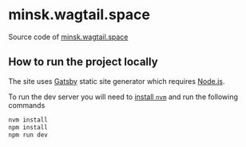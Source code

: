 # minsk.wagtail.space

Source code of [minsk.wagtail.space](http://minsk.wagtail.space)

## How to run the project locally

The site uses [Gatsby](https://www.gatsbyjs.org/) static site generator
which requires [Node.js](https://nodejs.org/en/).

To run the dev server you will need to [install `nvm`](https://github.com/creationix/nvm)
and run the following commands

```bash
nvm install
npm install
npm run dev
```
